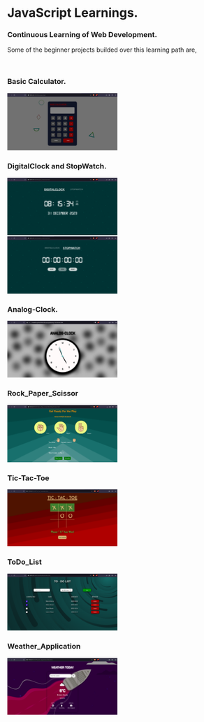 # JavaScript Learnings.

### Continuous Learning of Web Development.<br>
<p> Some of the beginner projects builded over this learning path are,</p>
<br>

### Basic Calculator.

<img src="https://github.com/Levyathanz/Javascript_Learnings/blob/master/Calculator/screenshots/Image.png" width="50%"/><br>

### DigitalClock and StopWatch.

<img src="https://github.com/Levyathanz/Javascript_Learnings/blob/master/Digital_clock/screenshot/image.png" width="50%"/>
<img src="https://github.com/Levyathanz/Javascript_Learnings/blob/master/Digital_clock/screenshot/image1.png" width="50%"/><br>

### Analog-Clock.

<img src="https://github.com/Levyathanz/Javascript_Learnings/blob/master/Analog-Clock/Screenshot/Image.png" width="50%"/><br>

### Rock_Paper_Scissor

<img src="https://github.com/Levyathanz/Javascript_Learnings/blob/master/Rock_Paper_Scissor/Screenshot/Image.png" width="50%"/><br>

### Tic-Tac-Toe
<img src="https://github.com/Levyathanz/Javascript_Learnings/blob/master/Tic-Tac-Toe/Screenshot/Image.png" width="50%"/><br>

### ToDo_List
<img src="https://github.com/Levyathanz/Javascript_Learnings/blob/master/ToDo%20List/screenshot/Image.png" width="50%"/><br>

### Weather_Application
<img src="https://github.com/Levyathanz/Javascript_Learnings/blob/master/Weather_Application/screenshot/Image.png" width="50%"/>
